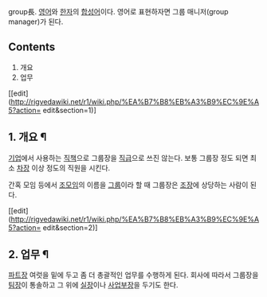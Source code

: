 group長. [영어](%EC%98%81%EC%96%B4.md)와 [한자](%ED%95%9C%EC%9E%90.md)의
[합성어](%ED%95%A9%EC%84%B1%EC%96%B4.md)이다. 영어로 표현하자면 그룹 매니저(group manager)가
된다.

## Contents

    

1. 개요 
2. 업무 

[[edit](http://rigvedawiki.net/r1/wiki.php/%EA%B7%B8%EB%A3%B9%EC%9E%A5?action=
edit&section=1)]

## 1. 개요 ¶

[기업](%EA%B8%B0%EC%97%85.md)에서 사용하는 [직책](%EC%A7%81%EC%B1%85.md)으로 그룹장을
[직급](%EC%A7%81%EA%B8%89.md)으로 쓰진 않는다. 보통 그룹장 정도 되면 최소
[차장](%EC%B0%A8%EC%9E%A5.md) 이상 정도의 직원을 시킨다.

  

간혹 모임 등에서 [조모임](%EC%A1%B0%EB%AA%A8%EC%9E%84.md)의 이름을
[그룹](%EA%B7%B8%EB%A3%B9.md)이라 할 때 그룹장은 [조장](%EC%A1%B0%EC%9E%A5.md)에 상당하는
사람이 된다.

[[edit](http://rigvedawiki.net/r1/wiki.php/%EA%B7%B8%EB%A3%B9%EC%9E%A5?action=
edit&section=2)]

## 2. 업무 ¶

[파트장](%ED%8C%8C%ED%8A%B8%EC%9E%A5.md) 여럿을 밑에 두고 좀 더 총괄적인 업무를 수행하게 된다. 회사에
따라서 그룹장을 [팀장](%ED%8C%80%EC%9E%A5.md)이 통솔하고 그 위에
[실장](%EC%8B%A4%EC%9E%A5.md)이나
[사업부장](%EC%82%AC%EC%97%85%EB%B6%80%EC%9E%A5.md)을 두기도 한다.

